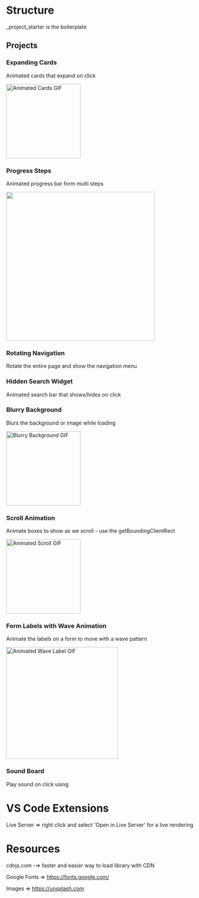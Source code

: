# Structure

\_project_starter is the boilerplate

## Projects

### Expanding Cards

Animated cards that expand on click

<img src="https://media0.giphy.com/media/v1.Y2lkPTc5MGI3NjExNDFjMWM5MzU5MGVlMWY1MDBkNWU3MGQ3ODRjNmY5ZDcyN2ZhYjZkYSZjdD1n/gOGJInSs0IdOSpzL30/giphy.gif" alt="Animated Cards GIF" width="200">

### Progress Steps

Animated progress bar form multi steps

<img src="https://user-images.githubusercontent.com/44512205/220206072-d76c7ca7-519a-4274-b53d-a06b50233a32.gif" width="400">

### Rotating Navigation

Rotate the entire page and show the navigation menu

### Hidden Search Widget

Animated search bar that shows/hides on click

### Blurry Background

Blurs the background or image while loading

<img src="https://media3.giphy.com/media/v1.Y2lkPTc5MGI3NjExMTY3NGZmYzAxZTcxNjRhZjZhMzE4OThjYTA2OTg5Zjk4NTNlZjM3NyZjdD1n/omdqEWW2V4rjNTczJw/giphy.gif" alt="Blurry Background GIF" width="200">

### Scroll Animation

Animate boxes to show as we scroll - use the getBoundingClientRect

<img src="https://media4.giphy.com/media/Yhf903JR7GjdO5YFsR/giphy.gif" alt="Animated Scroll GIF" width="200">

### Form Labels with Wave Animation

Animate the labels on a form to move with a wave pattern

<img src="https://media1.giphy.com/media/v1.Y2lkPTc5MGI3NjExZWVkNDM3NDYxNzgwNzAzZDkyOWYwZjIzOTZhZjBiZmRhMjYwMzhmYSZjdD1n/3GGd0QLm9lIkfvIjZk/giphy.gif" alt="Animated Wave Label GIF" width="300">

### Sound Board

Play sound on click using <audio> elements https://developer.mozilla.org/en-US/docs/Web/HTML/Element/audio

# VS Code Extensions

Live Server => right click and select 'Open in Live Server' for a live rendering

# Resources

cdnjs.com -=> faster and easier way to load library with CDN

Google Fonts => https://fonts.google.com/

Images => https://unsplash.com
